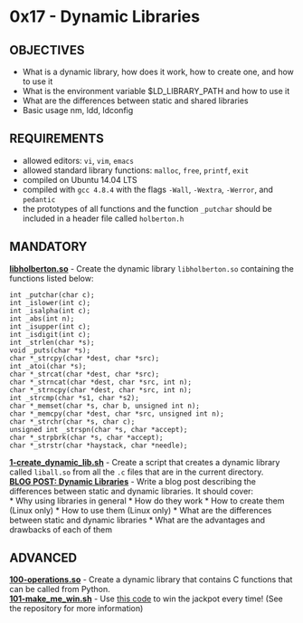 # 0x17 - Dynamic Libraries

## OBJECTIVES  
   * What is a dynamic library, how does it work, how to create one, and how to use it
   * What is the environment variable $LD_LIBRARY_PATH and how to use it
   * What are the differences between static and shared libraries
   * Basic usage nm, ldd, ldconfig

## REQUIREMENTS  
   * allowed editors: `vi`, `vim`, `emacs`
   * allowed standard library functions: `malloc`, `free`, `printf`, `exit`
   * compiled on Ubuntu 14.04 LTS
   * compiled with `gcc 4.8.4` with the flags `-Wall`, `-Wextra`, `-Werror`, and `pedantic`
   * the prototypes of all functions and the function `_putchar` should be included in a header file called `holberton.h`

## MANDATORY  
**[libholberton.so](libholberton.so)** - Create the dynamic library `libholberton.so` containing the functions listed below:
```
int _putchar(char c);
int _islower(int c);
int _isalpha(int c);
int _abs(int n);
int _isupper(int c);
int _isdigit(int c);
int _strlen(char *s);
void _puts(char *s);
char *_strcpy(char *dest, char *src);
int _atoi(char *s);
char *_strcat(char *dest, char *src);
char *_strncat(char *dest, char *src, int n);
char *_strncpy(char *dest, char *src, int n);
int _strcmp(char *s1, char *s2);
char *_memset(char *s, char b, unsigned int n);
char *_memcpy(char *dest, char *src, unsigned int n);
char *_strchr(char *s, char c);
unsigned int _strspn(char *s, char *accept);
char *_strpbrk(char *s, char *accept);
char *_strstr(char *haystack, char *needle);
```   
**[1-create_dynamic_lib.sh](1-create_dynamic_lib.sh)** - Create a script that creates a dynamic library called `liball.so` from all the `.c` files that are in the current directory.  
**[BLOG POST: Dynamic Libraries](https://t.co/OfsVzSMf5r)** - Write a blog post describing the differences between static and dynamic libraries. It should cover:  
      * Why using libraries in general
      * How do they work
      * How to create them (Linux only)
      * How to use them (Linux only)
      * What are the differences between static and dynamic libraries
      * What are the advantages and drawbacks of each of them


## ADVANCED  
**[100-operations.so](100-operations.so)** - Create a dynamic library that contains C functions that can be called from Python.  
**[101-make_me_win.sh](101-make_me_win.sh)** - Use [this code](https://github.com/holbertonschool/0x17.c) to win the jackpot every time! (See the repository for more information)